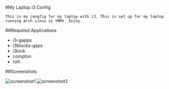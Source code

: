 #My Laptop i3 Config
    
    This is my congfig for my laptop with i3. This is set up for my laptop running Arch Linux so YMMV. Enjoy.

##Required Applications
* i3-gapps
* i3blocks-gaps
* i3lock
* compton
* rofi
    
##Screenshots
    
![screenshot1](/screenshot1.png)
![screenshot2](/screenshot2.png)

